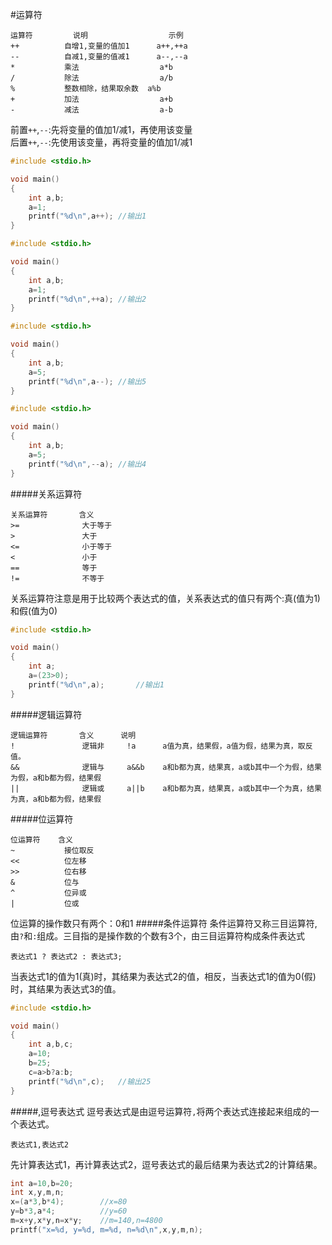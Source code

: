 #运算符
```text
运算符 		说明					示例
++			自增1,变量的值加1		a++,++a
--			自减1,变量的值减1		a--,--a
*			乘法 					a*b
/			除法					a/b
%			整数相除，结果取余数	a%b
+			加法					a+b
-			减法					a-b
```
前置`++`,`--`:先将变量的值加1/减1，再使用该变量				
后置`++`,`--`:先使用该变量，再将变量的值加1/减1
```c
#include <stdio.h>

void main()
{
	int a,b;
	a=1;
	printf("%d\n",a++);	//输出1
}
```
```c
#include <stdio.h>

void main()
{
	int a,b;
	a=1;
	printf("%d\n",++a);	//输出2
}
```
```c
#include <stdio.h>

void main()
{
	int a,b;
	a=5;
	printf("%d\n",a--);	//输出5
}
```
```c
#include <stdio.h>

void main()
{
	int a,b;
	a=5;
	printf("%d\n",--a);	//输出4
}
```
#####关系运算符
```text
关系运算符		含义
>=				大于等于
>				大于
<=				小于等于
<				小于
==				等于
!=				不等于
```
关系运算符注意是用于比较两个表达式的值，关系表达式的值只有两个:真(值为1)和假(值为0)
```c
#include <stdio.h>

void main()
{
	int a;
	a=(23>0);
	printf("%d\n",a);		//输出1
}
```
#####逻辑运算符
```text
逻辑运算符		含义		说明
! 				逻辑非		!a 		a值为真，结果假，a值为假，结果为真，取反值。
&& 				逻辑与		a&&b 	a和b都为真，结果真，a或b其中一个为假，结果为假，a和b都为假，结果假
|| 				逻辑或		a||b 	a和b都为真，结果真，a或b其中一个为真，结果为真，a和b都为假，结果假
```
#####位运算符
```text
位运算符 	含义
~ 			接位取反
<< 			位左移
>> 			位右移
& 			位与
^ 			位异或
| 			位或
```
位运算的操作数只有两个：0和1
#####条件运算符
条件运算符又称三目运算符,由`?`和`:`组成。三目指的是操作数的个数有3个，由三目运算符构成条件表达式
```text
表达式1 ? 表达式2 : 表达式3;
```
当表达式1的值为1(真)时，其结果为表达式2的值，相反，当表达式1的值为0(假)时，其结果为表达式3的值。
```c
#include <stdio.h>

void main()
{
	int a,b,c;
	a=10;
	b=25;
	c=a>b?a:b;
	printf("%d\n",c);	//输出25
}
```
#####,逗号表达式
逗号表达式是由逗号运算符`,`将两个表达式连接起来组成的一个表达式。
```text
表达式1,表达式2
```
先计算表达式1，再计算表达式2，逗号表达式的最后结果为表达式2的计算结果。
```c
int a=10,b=20;
int x,y,m,n;
x=(a*3,b*4);		//x=80
y=b*3,a*4;			//y=60
m=x+y,x*y,n=x*y;	//m=140,n=4800
printf("x=%d, y=%d, m=%d, n=%d\n",x,y,m,n);
```
